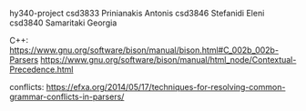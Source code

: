 ﻿hy340-project
csd3833 Prinianakis Antonis 
csd3846 Stefanidi Eleni
csd3840 Samaritaki Georgia

C++:
https://www.gnu.org/software/bison/manual/bison.html#C_002b_002b-Parsers
https://www.gnu.org/software/bison/manual/html_node/Contextual-Precedence.html

conflicts:
https://efxa.org/2014/05/17/techniques-for-resolving-common-grammar-conflicts-in-parsers/